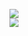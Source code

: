 [![](https://img.shields.io/badge/Made%20With-Github%20Spray-lightgrey.svg?style=for-the-badge&logo=github)](https://github.com/Annihil/github-spray#24376)  
[![](https://i.imgur.com/2DrTn0Z.gif)](https://github.com/Annihil/github-spray)